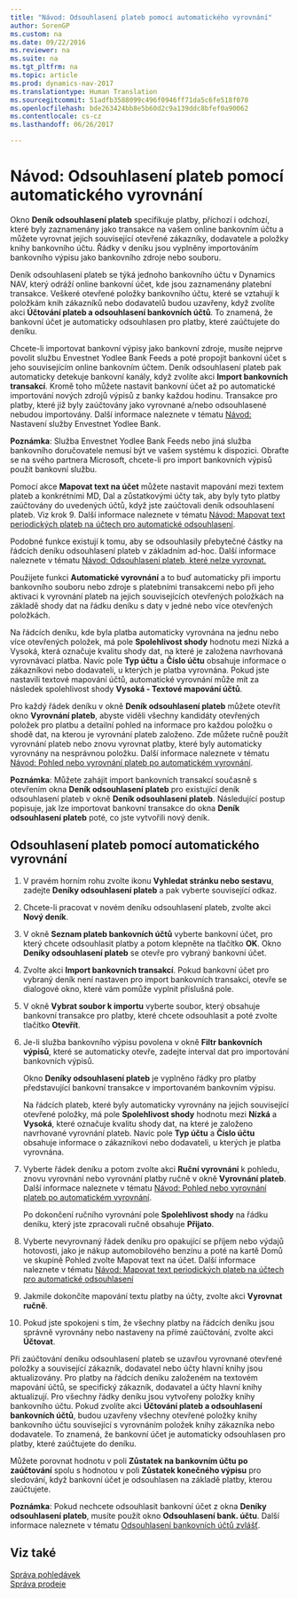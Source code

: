 ```yaml
---
title: "Návod: Odsouhlasení plateb pomocí automatického vyrovnání"
author: SorenGP
ms.custom: na
ms.date: 09/22/2016
ms.reviewer: na
ms.suite: na
ms.tgt_pltfrm: na
ms.topic: article
ms.prod: dynamics-nav-2017
ms.translationtype: Human Translation
ms.sourcegitcommit: 51adfb3588099c496f0946ff71da5c6fe518f070
ms.openlocfilehash: bde263424bb8e5b60d2c9a139ddc8bfef0a90062
ms.contentlocale: cs-cz
ms.lasthandoff: 06/26/2017

---
```


# <a name="how-to-reconcile-payments-using-automatic-application"></a>Návod: Odsouhlasení plateb pomocí automatického vyrovnání
Okno **Deník odsouhlasení plateb** specifikuje platby, příchozí i odchozí, které byly zaznamenány jako transakce na vašem online bankovním účtu a můžete vyrovnat jejich související otevřené zákazníky, dodavatele a položky knihy bankovního účtu. Řádky v deníku jsou vyplněny importováním bankovního výpisu jako bankovního zdroje nebo souboru.

Deník odsouhlasení plateb se týká jednoho bankovního účtu v Dynamics NAV, který odráží online bankovní účet, kde jsou zaznamenány platební transakce. Veškeré otevřené položky bankovního účtu, které se vztahují k položkám knih zákazníků nebo dodavatelů budou uzavřeny, když zvolíte akci **Účtování plateb a odsouhlasení bankovních účtů**. To znamená, že bankovní účet je automaticky odsouhlasen pro platby, které zaúčtujete do deníku.

Chcete-li importovat bankovní výpisy jako bankovní zdroje, musíte nejprve povolit službu Envestnet Yodlee Bank Feeds a poté propojit bankovní účet s jeho souvisejícím online bankovním účtem. Deník odsouhlasení plateb pak automaticky detekuje bankovní kanály, když zvolíte akci **Import bankovních transakcí**. Kromě toho můžete nastavit bankovní účet až po automatické importování nových zdrojů výpisů z banky každou hodinu. Transakce pro platby, které již byly zaúčtovány jako vyrovnané a/nebo odsouhlasené nebudou importovány. Další informace naleznete v tématu [Návod: ](bank-how-setup-bank-statement-service.md)Nastavení služby Envestnet Yodlee Bank.

**Poznámka**: Služba Envestnet Yodlee Bank Feeds nebo jiná služba bankovního doručovatele nemusí být ve vašem systému k dispozici. Obraťte se na svého partnera Microsoft, chcete-li pro import bankovních výpisů použít bankovní službu.

Pomocí akce **Mapovat text na účet** můžete nastavit mapování mezi textem plateb a konkrétními MD, Dal a zůstatkovými účty tak, aby byly tyto platby zaúčtovány do uvedených účtů, když jste zaúčtovali deník odsouhlasení plateb. Viz krok 9. Další informace naleznete v tématu [Návod: Mapovat text periodických plateb na účtech pro automatické odsouhlasení](receivables-how-map-text-recurring-payments-accounts-auto-reconcilliation.md).

Podobné funkce existují k tomu, aby se odsouhlasily přebytečné částky na řádcích deníku odsouhlasení plateb v základním ad-hoc. Další informace naleznete v tématu [Návod: Odsouhlasení plateb, které nelze vyrovnat.](receivables-how-reconcile-payments-cannot-apply-auto.md)

Použijete funkci **Automatické vyrovnání** a to buď automaticky při importu bankovního souboru nebo zdroje s platebními transakcemi nebo při jeho aktivaci k vyrovnání plateb na jejich souvisejících otevřených položkách na základě shody dat na řádku deníku s daty v jedné nebo více otevřených položkách.

Na řádcích deníku, kde byla platba automaticky vyrovnána na jednu nebo více otevřených položek, má pole **Spolehlivost shody** hodnotu mezi Nízká a Vysoká, která označuje kvalitu shody dat, na které je založena navrhovaná vyrovnávací platba. Navíc pole **Typ účtu** a **Číslo účtu** obsahuje informace o zákazníkovi nebo dodavateli, u kterých je platba vyrovnána. Pokud jste nastavili textové mapování účtů, automatické vyrovnání může mít za následek spolehlivost shody **Vysoká - Textové mapování účtů**.

Pro každý řádek deníku v okně **Deník odsouhlasení plateb** můžete otevřít okno **Vyrovnání plateb**, abyste viděli všechny kandidáty otevřených položek pro platbu a detailní pohled na informace pro každou položku o shodě dat, na kterou je vyrovnání plateb založeno. Zde můžete ručně použít vyrovnání plateb nebo znovu vyrovnat platby, které byly automaticky vyrovnány na nesprávnou položku. Další informace naleznete v tématu [Návod: Pohled nebo vyrovnání plateb po automatickém vyrovnání](receivables-how-review-apply-payments-auto-application.md).

**Poznámka**: Můžete zahájit import bankovních transakcí současně s otevřením okna **Deník odsouhlasení plateb** pro existující deník odsouhlasení plateb v okně **Deník odsouhlasení plateb**. Následující postup popisuje, jak lze importovat bankovní transakce do okna **Deník odsouhlasení plateb** poté, co jste vytvořili nový deník.

## <a name="to-reconcile-payments-using-automatic-application"></a>Odsouhlasení plateb pomocí automatického vyrovnání
1. V pravém horním rohu zvolte ikonu **Vyhledat stránku nebo sestavu**, zadejte **Deníky odsouhlasení plateb** a pak vyberte související odkaz.
2. Chcete-li pracovat v novém deníku odsouhlasení plateb, zvolte akci **Nový deník**.
3. V okně **Seznam plateb bankovních účtů** vyberte bankovní účet, pro který chcete odsouhlasit platby a potom klepněte na tlačítko **OK**.
Okno **Deníky odsouhlasení plateb** se otevře pro vybraný bankovní účet.
4. Zvolte akci **Import bankovních transakcí**.
Pokud bankovní účet pro vybraný deník není nastaven pro import bankovních transakcí, otevře se dialogové okno, které vám pomůže vyplnit příslušná pole.
5. V okně **Vybrat soubor k importu** vyberte soubor, který obsahuje bankovní transakce pro platby, které chcete odsouhlasit a poté zvolte tlačítko **Otevřít**.  
6. Je-li služba bankovního výpisu povolena v okně **Filtr bankovních výpisů**, které se automaticky otevře, zadejte interval dat pro importování bankovních výpisů.

    Okno **Deníky odsouhlasení plateb** je vyplněno řádky pro platby představující bankovní transakce v importovaném bankovním výpisu.

    Na řádcích plateb, které byly automaticky vyrovnány na jejich související otevřené položky, má pole **Spolehlivost shody** hodnotu mezi **Nízká** a **Vysoká**, které označuje kvalitu shody dat, na které je založeno navrhované vyrovnání plateb. Navíc pole **Typ účtu** a **Číslo účtu** obsahuje informace o zákazníkovi nebo dodavateli, u kterých je platba vyrovnána.
7. Vyberte řádek deníku a potom zvolte akci **Ruční vyrovnání** k pohledu, znovu vyrovnání nebo vyrovnání platby ručně v okně **Vyrovnání plateb**. Další informace naleznete v tématu [Návod: Pohled nebo vyrovnání plateb po automatickém vyrovnání](receivables-how-review-apply-payments-auto-application.md).

    Po dokončení ručního vyrovnání pole **Spolehlivost shody** na řádku deníku, který jste zpracovali ručně obsahuje **Přijato**.
8. Vyberte nevyrovnaný řádek deníku pro opakující se příjem nebo výdajů hotovosti, jako je nákup automobilového benzínu a poté na kartě Domů ve skupině Pohled zvolte Mapovat text na účet. Další informace naleznete v tématu [Návod: Mapovat text periodických plateb na účtech pro automatické odsouhlasení](receivables-how-map-text-recurring-payments-accounts-auto-reconcilliation.md)
9. Jakmile dokončíte mapování textu platby na účty, zvolte akci **Vyrovnat ručně**.
10. Pokud jste spokojeni s tím, že všechny platby na řádcích deníku jsou správně vyrovnány nebo nastaveny na přímé zaúčtování, zvolte akci **Účtovat**.

Při zaúčtování deníku odsouhlasení plateb se uzavřou vyrovnané otevřené položky a související zákazník, dodavatel nebo účty hlavní knihy jsou aktualizovány. Pro platby na řádcích deníku založeném na textovém mapování účtů, se specifický zákazník, dodavatel a účty hlavní knihy aktualizují. Pro všechny řádky deníku jsou vytvořeny položky knihy bankovního účtu. Pokud zvolíte akci **Účtování plateb a odsouhlasení bankovních účtů**, budou uzavřeny všechny otevřené položky knihy bankovního účtu související s vyrovnáním položek knihy zákazníka nebo dodavatele. To znamená, že bankovní účet je automaticky odsouhlasen pro platby, které zaúčtujete do deníku.

Můžete porovnat hodnotu v poli **Zůstatek na bankovním účtu po zaúčtování** spolu s hodnotou v poli **Zůstatek konečného výpisu** pro sledování, když bankovní účet je odsouhlasen na základě platby, kterou zaúčtujete.

**Poznámka**: Pokud nechcete odsouhlasit bankovní účet z okna **Deníky odsouhlasení plateb**, musíte použít okno **Odsouhlasení bank. účtu**. Další informace naleznete v tématu [Odsouhlasení bankovních účtů zvlášť](bank-how-reconcile-bank-accounts-separately.md).

## <a name="see-also"></a>Viz také
[Správa pohledávek](receivables-manage-receivables.md)  
[Správa prodeje](sales-manage-sales.md)

